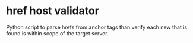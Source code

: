 # href host validator
Python script to parse hrefs from anchor tags than verify each new that is found is within scope of the target server. 
